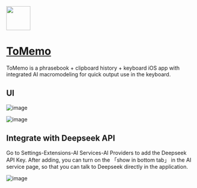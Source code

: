 <img src="https://tomemo.top/images/logo.png" width="64" height="auto" />

# [ToMemo](https://apps.apple.com/cn/app/tomemo/id1610843304)

ToMemo is a phrasebook + clipboard history + keyboard iOS app with integrated AI macromodeling for quick output use in the keyboard.

## UI

![image](https://github.com/deepseek-ai/awesome-deepseek-integration/tomemo/assets/ui.jpg)

![image](https://github.com/deepseek-ai/awesome-deepseek-integration/tomemo/assets/ui-keyboard.jpg)

## Integrate with Deepseek API

Go to Settings-Extensions-AI Services-AI Providers to add the Deepseek API Key.
After adding, you can turn on the 「show in bottom tab」 in the AI service page, so that you can talk to Deepseek directly in the application.

![image](https://github.com/deepseek-ai/awesome-deepseek-integration/tomemo/assets/Integrate.jpg)

